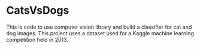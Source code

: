 # CatsVsDogs
This is code to use computer vision library and build a classifier for cat and dog images. 
This project uses a dataset used for a Kaggle machine learning competition held in 2013.

